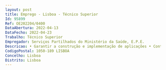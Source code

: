 ```yaml
--- 
layout: post
title: Emprego - Lisboa - Técnico Superior
Id: 95899
Ref: OE202204/0400
DataAbertura: 2022-04-13
DataFecho: 2022-04-23
Trabalho: Técnico Superior
Empregador: Serviços Partilhados do Ministério da Saúde, E.P.E.
Descricao: • Garantir a construção e implementação de aplicações • Contribuir para o planeamento do desenho de baixo nível • Compilar programas de diagnóstico e desenhar e escrever código para sistemas operativos e software para assegurar a máxima eficiência e funcionalidade.
CodigoPostal: 1050-189 LISBOA
Concelho: Lisboa
Distrito: Lisboa
--- 
```

